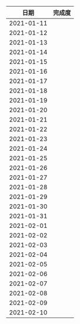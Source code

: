 | 日期 | 完成度 | 
| :----:| :----: |
| 2021-01-11 |  |
| 2021-01-12 |  |
| 2021-01-13 |  |
| 2021-01-14 |  |
| 2021-01-15 |  |
| 2021-01-16 |  |
| 2021-01-17 |  |
| 2021-01-18 |  |
| 2021-01-19 |  |
| 2021-01-20 |  |
| 2021-01-21 |  |
| 2021-01-22 |  |
| 2021-01-23 |  |
| 2021-01-24 |  |
| 2021-01-25 |  |
| 2021-01-26 |  |
| 2021-01-27 |  |
| 2021-01-28 |  |
| 2021-01-29 |  |
| 2021-01-30 |  |
| 2021-01-31 |  |
| 2021-02-01 |  |
| 2021-02-02 |  |
| 2021-02-03 |  |
| 2021-02-04 |  |
| 2021-02-05 |  |
| 2021-02-06 |  |
| 2021-02-07 |  |
| 2021-02-08 |  |
| 2021-02-09 |  |
| 2021-02-10 |  |